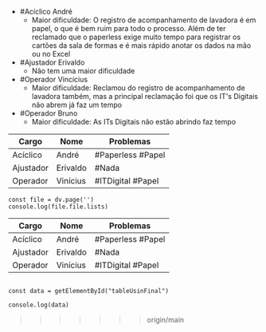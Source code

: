 - #Acíclico André
	- Maior dificuldade: O registro de acompanhamento de lavadora é em papel, o que é bem ruim para todo o processo. Além de ter reclamado que o paperless exige muito tempo para registrar os cartões da sala de formas e é mais rápido anotar os dados na mão ou no Excel
- #Ajustador Erivaldo
	- Não tem uma maior dificuldade
- #Operador Vincícius
	- Maior dificuldade: Reclamou do registro de acompanhamento de lavadora também, mas a principal reclamação foi que os IT's Digitais não abrem já faz um tempo
- #Operador Bruno
	- Maior dificuldade: As ITs Digitais não estão abrindo faz tempo


| Cargo     | Nome     | Problemas         |
| --------- | -------- | ----------------- |
| Acíclico  | André    | #Paperless #Papel |
| Ajustador | Erivaldo | #Nada             |
| Operador  | Vinícius | #ITDigital #Papel |
```dataviewjs
const file = dv.page('')
console.log(file.file.lists)
```

<table id="tableUsinFinal">
  <thead>
    <tr>
      <th>Cargo</th>
      <th>Nome</th>
      <th>Problemas</th>
    </tr>
  </thead>
  <tbody>
    <tr>
      <td>Acíclico</td>
      <td>André</td>
      <td>#Paperless #Papel</td>
    </tr>
    <tr>
      <td>Ajustador</td>
      <td>Erivaldo</td>
      <td>#Nada</td>
    </tr>
    <tr>
      <td>Operador</td>
      <td>Vinícius</td>
      <td>#ITDigital #Papel</td>
    </tr>
  </tbody>
</table>

```dataviewjs

const data = getElementById("tableUsinFinal")

console.log(data)
```
>>>>>>> origin/main
